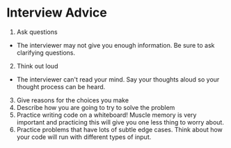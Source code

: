 # Interview Advice
1. Ask questions
  * The interviewer may not give you enough information. Be sure to ask clarifying questions.
2. Think out loud
  * The interviewer can't read your mind. Say your thoughts aloud so your thought process can be heard.
3. Give reasons for the choices you make
4. Describe how you are going to try to solve the problem
5. Practice writing code on a whiteboard! Muscle memory is very important and practicing this will give you one less thing to worry about.
6. Practice problems that have lots of subtle edge cases. Think about how your code will run with different types of input.
